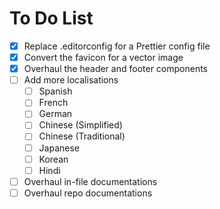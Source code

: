 # To Do List

- [x] Replace .editorconfig for a Prettier config file
- [x] Convert the favicon for a vector image
- [x] Overhaul the header and footer components
- [ ] Add more localisations
  - [ ] Spanish
  - [ ] French
  - [ ] German
  - [ ] Chinese (Simplified)
  - [ ] Chinese (Traditional)
  - [ ] Japanese
  - [ ] Korean
  - [ ] Hindi
- [ ] Overhaul in-file documentations
- [ ] Overhaul repo documentations
